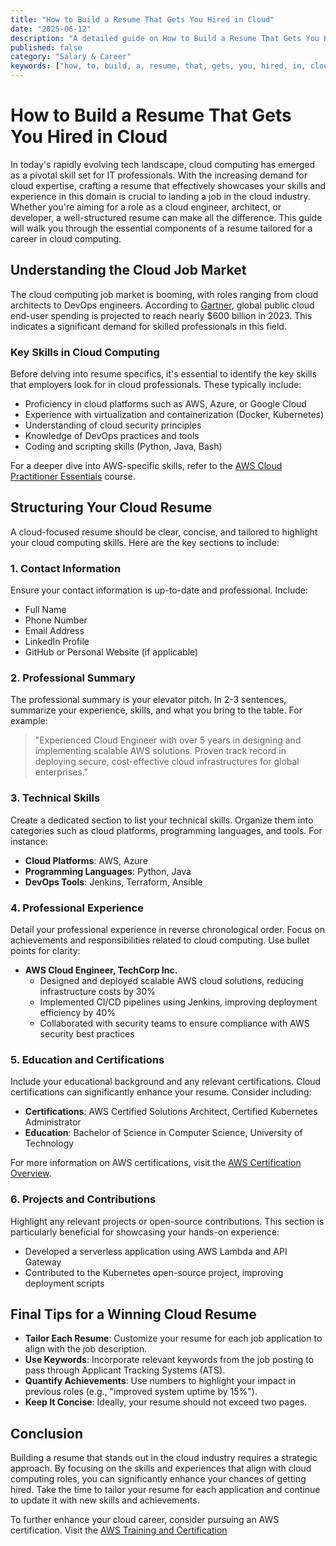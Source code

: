 ```yaml
---
title: "How to Build a Resume That Gets You Hired in Cloud"
date: "2025-06-12"
description: "A detailed guide on How to Build a Resume That Gets You Hired in Cloud"
published: false
category: "Salary & Career"
keywords: ["how, to, build, a, resume, that, gets, you, hired, in, cloud"]
---
```


# How to Build a Resume That Gets You Hired in Cloud

In today's rapidly evolving tech landscape, cloud computing has emerged as a pivotal skill set for IT professionals. With the increasing demand for cloud expertise, crafting a resume that effectively showcases your skills and experience in this domain is crucial to landing a job in the cloud industry. Whether you're aiming for a role as a cloud engineer, architect, or developer, a well-structured resume can make all the difference. This guide will walk you through the essential components of a resume tailored for a career in cloud computing.

## Understanding the Cloud Job Market

The cloud computing job market is booming, with roles ranging from cloud architects to DevOps engineers. According to [Gartner](https://www.gartner.com/en/newsroom/press-releases/2023-02-07-gartner-forecasts-worldwide-public-cloud-end-user-spending-to-reach-nearly-600-billion-in-2023), global public cloud end-user spending is projected to reach nearly $600 billion in 2023. This indicates a significant demand for skilled professionals in this field. 

### Key Skills in Cloud Computing

Before delving into resume specifics, it's essential to identify the key skills that employers look for in cloud professionals. These typically include:

- Proficiency in cloud platforms such as AWS, Azure, or Google Cloud
- Experience with virtualization and containerization (Docker, Kubernetes)
- Understanding of cloud security principles
- Knowledge of DevOps practices and tools
- Coding and scripting skills (Python, Java, Bash)

For a deeper dive into AWS-specific skills, refer to the [AWS Cloud Practitioner Essentials](https://aws.amazon.com/training/course-descriptions/cloud-practitioner-essentials/) course.

## Structuring Your Cloud Resume

A cloud-focused resume should be clear, concise, and tailored to highlight your cloud computing skills. Here are the key sections to include:

### 1. Contact Information

Ensure your contact information is up-to-date and professional. Include:

- Full Name
- Phone Number
- Email Address
- LinkedIn Profile
- GitHub or Personal Website (if applicable)

### 2. Professional Summary

The professional summary is your elevator pitch. In 2-3 sentences, summarize your experience, skills, and what you bring to the table. For example:

> "Experienced Cloud Engineer with over 5 years in designing and implementing scalable AWS solutions. Proven track record in deploying secure, cost-effective cloud infrastructures for global enterprises."

### 3. Technical Skills

Create a dedicated section to list your technical skills. Organize them into categories such as cloud platforms, programming languages, and tools. For instance:

- **Cloud Platforms**: AWS, Azure
- **Programming Languages**: Python, Java
- **DevOps Tools**: Jenkins, Terraform, Ansible

### 4. Professional Experience

Detail your professional experience in reverse chronological order. Focus on achievements and responsibilities related to cloud computing. Use bullet points for clarity:

- **AWS Cloud Engineer, TechCorp Inc.**
  - Designed and deployed scalable AWS cloud solutions, reducing infrastructure costs by 30%
  - Implemented CI/CD pipelines using Jenkins, improving deployment efficiency by 40%
  - Collaborated with security teams to ensure compliance with AWS security best practices

### 5. Education and Certifications

Include your educational background and any relevant certifications. Cloud certifications can significantly enhance your resume. Consider including:

- **Certifications**: AWS Certified Solutions Architect, Certified Kubernetes Administrator
- **Education**: Bachelor of Science in Computer Science, University of Technology

For more information on AWS certifications, visit the [AWS Certification Overview](https://aws.amazon.com/certification/).

### 6. Projects and Contributions

Highlight any relevant projects or open-source contributions. This section is particularly beneficial for showcasing your hands-on experience:

- Developed a serverless application using AWS Lambda and API Gateway
- Contributed to the Kubernetes open-source project, improving deployment scripts

## Final Tips for a Winning Cloud Resume

- **Tailor Each Resume**: Customize your resume for each job application to align with the job description.
- **Use Keywords**: Incorporate relevant keywords from the job posting to pass through Applicant Tracking Systems (ATS).
- **Quantify Achievements**: Use numbers to highlight your impact in previous roles (e.g., "improved system uptime by 15%").
- **Keep It Concise**: Ideally, your resume should not exceed two pages.

## Conclusion

Building a resume that stands out in the cloud industry requires a strategic approach. By focusing on the skills and experiences that align with cloud computing roles, you can significantly enhance your chances of getting hired. Take the time to tailor your resume for each application and continue to update it with new skills and achievements.

To further enhance your cloud career, consider pursuing an AWS certification. Visit the [AWS Training and Certification](https://aws.amazon.com/training/)